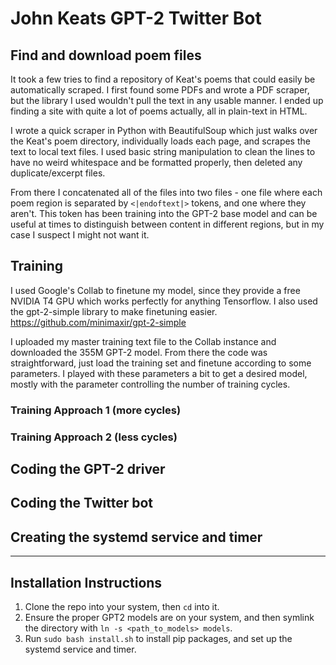 # John Keats GPT-2 Twitter Bot
## Find and download poem files
It took a few tries to find a repository of Keat's poems that could easily be automatically scraped. I first found some PDFs and wrote a PDF scraper, but the library I used wouldn't pull the text in any usable manner. I ended up finding a site with quite a lot of poems actually, all in plain-text in HTML.

I wrote a quick scraper in Python with BeautifulSoup which just walks over the Keat's poem directory, individually loads each page, and scrapes the text to local text files. I used basic string manipulation to clean the lines to have no weird whitespace and be formatted properly, then deleted any duplicate/excerpt files.

From there I concatenated all of the files into two files - one file where each poem region is separated by `<|endoftext|>` tokens, and one where they aren't. This token has been training into the GPT-2 base model and can be useful at times to distinguish between content in different regions, but in my case I suspect I might not want it.

## Training
I used Google's Collab to finetune my model, since they provide a free NVIDIA T4 GPU which works perfectly for anything Tensorflow. I also used the gpt-2-simple library to make finetuning easier. https://github.com/minimaxir/gpt-2-simple

I uploaded my master training text file to the Collab instance and downloaded the 355M GPT-2 model. From there the code was straightforward, just load the training set and finetune according to some parameters. I played with these parameters a bit to get a desired model, mostly with the parameter controlling the number of training cycles.

### Training Approach 1 (more cycles)
### Training Approach 2 (less cycles)

## Coding the GPT-2 driver

## Coding the Twitter bot

## Creating the systemd service and timer

-----

## Installation Instructions
1. Clone the repo into your system, then `cd` into it.
2. Ensure the proper GPT2 models are on your system, and then symlink the directory with `ln -s <path_to_models> models`.
3. Run `sudo bash install.sh` to install pip packages, and set up the systemd service and timer.
